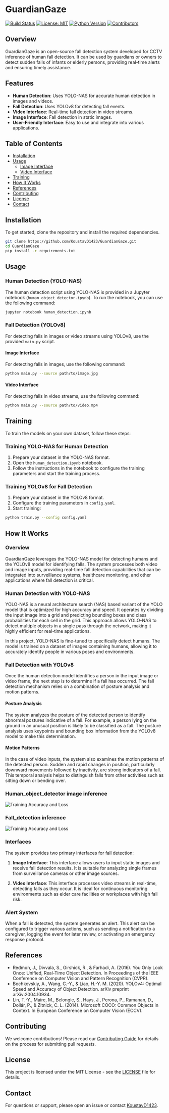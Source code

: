 
# GuardianGaze

[![Build Status](https://img.shields.io/github/actions/workflow/status/KoustavD1423/Guardian-Gaze/ci.yml?branch=main)](https://github.com/KoustavD1423/Guardian-Gaze/actions)
[![License: MIT](https://img.shields.io/badge/License-MIT-yellow.svg)](https://opensource.org/licenses/MIT)
[![Python Version](https://img.shields.io/badge/python-3.8-blue.svg)](https://www.python.org/downloads/release/python-380/)
[![Contributors](https://img.shields.io/github/contributors/KoustavD1423/Guardian-Gaze.svg)](https://github.com/KoustavD1423/Guardian-Gaze/graphs/contributors)

## Overview

GuardianGaze is an open-source fall detection system developed for CCTV inference of human fall detection. It can be used by guardians or owners to detect sudden falls of infants or elderly persons, providing real-time alerts and ensuring timely assistance.

## Features

- **Human Detection**: Uses YOLO-NAS for accurate human detection in images and videos.
- **Fall Detection**: Uses YOLOv8 for detecting fall events.
- **Video Interface**: Real-time fall detection in video streams.
- **Image Interface**: Fall detection in static images.
- **User-Friendly Interface**: Easy to use and integrate into various applications.

## Table of Contents

- [Installation](#installation)
- [Usage](#usage)
  - [Image Interface](#image-interface)
  - [Video Interface](#video-interface)
- [Training](#training)
- [How It Works](#how-it-works)
- [References](#references)
- [Contributing](#contributing)
- [License](#license)
- [Contact](#contact)

## Installation

To get started, clone the repository and install the required dependencies.

```bash
git clone https://github.com/KoustavD1423/GuardianGaze.git
cd GuardianGaze
pip install -r requirements.txt
```

## Usage

### Human Detection (YOLO-NAS)

The human detection script using YOLO-NAS is provided in a Jupyter notebook (`human_object_detector.ipynb`). To run the notebook, you can use the following command:

```bash
jupyter notebook human_detection.ipynb
```

### Fall Detection (YOLOv8)

For detecting falls in images or video streams using YOLOv8, use the provided `main.py` script.

#### Image Interface

For detecting falls in images, use the following command:

```bash
python main.py --source path/to/image.jpg
```

#### Video Interface

For detecting falls in video streams, use the following command:

```bash
python main.py --source path/to/video.mp4
```

## Training

To train the models on your own dataset, follow these steps:

### Training YOLO-NAS for Human Detection

1. Prepare your dataset in the YOLO-NAS format.
2. Open the `human_detection.ipynb` notebook.
3. Follow the instructions in the notebook to configure the training parameters and start the training process.

### Training YOLOv8 for Fall Detection

1. Prepare your dataset in the YOLOv8 format.
2. Configure the training parameters in `config.yaml`.
3. Start training:

```bash
python train.py --config config.yaml
```

## How It Works

### Overview

GuardianGaze leverages the YOLO-NAS model for detecting humans and the YOLOv8 model for identifying falls. The system processes both video and image inputs, providing real-time fall detection capabilities that can be integrated into surveillance systems, healthcare monitoring, and other applications where fall detection is critical.

### Human Detection with YOLO-NAS

YOLO-NAS is a neural architecture search (NAS) based variant of the YOLO model that is optimized for high accuracy and speed. It operates by dividing the input image into a grid and predicting bounding boxes and class probabilities for each cell in the grid. This approach allows YOLO-NAS to detect multiple objects in a single pass through the network, making it highly efficient for real-time applications.

In this project, YOLO-NAS is fine-tuned to specifically detect humans. The model is trained on a dataset of images containing humans, allowing it to accurately identify people in various poses and environments.

### Fall Detection with YOLOv8

Once the human detection model identifies a person in the input image or video frame, the next step is to determine if a fall has occurred. The fall detection mechanism relies on a combination of posture analysis and motion patterns.

#### Posture Analysis

The system analyzes the posture of the detected person to identify abnormal postures indicative of a fall. For example, a person lying on the ground in an unusual position is likely to be classified as a fall. The posture analysis uses keypoints and bounding box information from the YOLOv8 model to make this determination.

#### Motion Patterns

In the case of video inputs, the system also examines the motion patterns of the detected person. Sudden and rapid changes in position, particularly downward movements followed by inactivity, are strong indicators of a fall. This temporal analysis helps to distinguish falls from other activities such as sitting down or bending over.

### Human_object_detector image inference
![Training Accuracy and Loss](output.png)

### Fall_detection inference
![Training Accuracy and Loss](fall_inference.jpg)

### Interfaces

The system provides two primary interfaces for fall detection:

1. **Image Interface**: This interface allows users to input static images and receive fall detection results. It is suitable for analyzing single frames from surveillance cameras or other image sources.

2. **Video Interface**: This interface processes video streams in real-time, detecting falls as they occur. It is ideal for continuous monitoring environments such as elder care facilities or workplaces with high fall risk.

### Alert System

When a fall is detected, the system generates an alert. This alert can be configured to trigger various actions, such as sending a notification to a caregiver, logging the event for later review, or activating an emergency response protocol.

## References

- Redmon, J., Divvala, S., Girshick, R., & Farhadi, A. (2016). You Only Look Once: Unified, Real-Time Object Detection. In Proceedings of the IEEE Conference on Computer Vision and Pattern Recognition (CVPR).
- Bochkovskiy, A., Wang, C.-Y., & Liao, H.-Y. M. (2020). YOLOv4: Optimal Speed and Accuracy of Object Detection. arXiv preprint arXiv:2004.10934.
- Lin, T.-Y., Maire, M., Belongie, S., Hays, J., Perona, P., Ramanan, D., Dollár, P., & Zitnick, C. L. (2014). Microsoft COCO: Common Objects in Context. In European Conference on Computer Vision (ECCV).

## Contributing

We welcome contributions! Please read our [Contributing Guide](CONTRIBUTING.md) for details on the process for submitting pull requests.

## License

This project is licensed under the MIT License - see the [LICENSE](LICENSE) file for details.

## Contact

For questions or support, please open an issue or contact [KoustavD1423](mailto:ghostsneverdie123@gmail.com).



